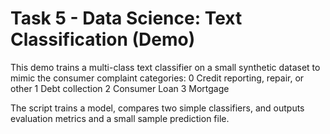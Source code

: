 # Task 5 - Data Science: Text Classification (Demo)
This demo trains a multi-class text classifier on a small synthetic dataset to mimic the consumer complaint categories:
0 Credit reporting, repair, or other
1 Debt collection
2 Consumer Loan
3 Mortgage

The script trains a model, compares two simple classifiers, and outputs evaluation metrics and a small sample prediction file.